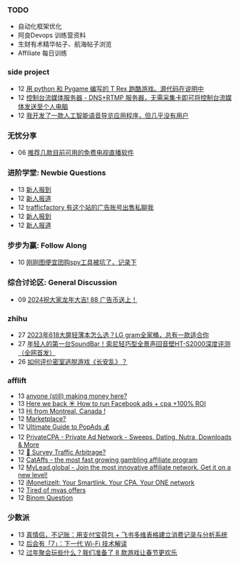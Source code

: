 ### TODO
-  自动化框架优化
-  阿良Devops 训练营资料
-  生财有术精华帖子、航海帖子浏览
-  Affiliate 每日训练

### side project
<!-- sideproject:START -->
-  12 [用 python 和 Pygame 编写的 T Rex 跑酷游戏。源代码在说明中](https://www.youtube.com/watch?v=pZySIXSelCA)
-  12 [控制台流媒体服务器 - DNS+RTMP 服务器，无需采集卡即可将控制台流媒体发送至个人电脑](https://github.com/Aioros/console-streaming-server)
-  12 [我开发了一款人工智能语音导览应用程序，但几乎没有用户](https://www.reddit.com/r/SideProject/comments/18gpp0e/ive_built_an_ai_audio_tour_app_but_have_almost_no/)<!-- sideproject:END -->


### 无忧分享
<!-- ruyo:START -->
-  06 [推荐几款目前可用的免费电视直播软件](https://51.ruyo.net/18608.html)<!-- ruyo:END -->

### 进阶学堂: Newbie Questions
<!-- advertcn1:START -->
-  13 [新人报到](https://www.advertcn.com/thread-113975-1-1.html)
-  12 [新人报道](https://www.advertcn.com/thread-113961-1-1.html)
-  12 [trafficfactory  有这个站的广告账号出售私聊我](https://www.advertcn.com/thread-113960-1-1.html)
-  12 [新人报到](https://www.advertcn.com/thread-113959-1-1.html)
-  12 [新人报道](https://www.advertcn.com/thread-113958-1-1.html)<!-- advertcn1:END -->

### 步步为赢: Follow Along
<!-- advertcn2:START -->
-  10 [刚刚图便宜团购spy工具被坑了，记录下](https://www.advertcn.com/thread-113954-1-1.html)<!-- advertcn2:END -->

### 综合讨论区: General Discussion
<!-- advertcn3:START -->
-  09 [2024祝大家龙年大吉! 88 广告币送上！](https://www.advertcn.com/thread-113950-1-1.html)<!-- advertcn3:END -->


### zhihu
<!-- zhihu:START -->
-  27 [2023年618大屏轻薄本怎么选？LG gram全家桶，总有一款适合你](http://zhuanlan.zhihu.com/p/632641888?utm_campaign=rss&utm_medium=rss&utm_source=rss&utm_content=title)
-  27 [年轻人的第一台SoundBar！索尼轻巧型全景声回音壁HT-S2000深度评测（全网首发）](http://zhuanlan.zhihu.com/p/630990296?utm_campaign=rss&utm_medium=rss&utm_source=rss&utm_content=title)
-  26 [如何评价密室逃脱游戏《长安乱》？](http://www.zhihu.com/question/563950552/answer/3045961312?utm_campaign=rss&utm_medium=rss&utm_source=rss&utm_content=title)<!-- zhihu:END -->

### afflift
<!-- afflift:START -->
-  13 [anyone &lpar;still&rpar; making money here?](https://afflift.com/f/threads/anyone-still-making-money-here.12621/)
-  13 [Here we back ☀️ How to run Facebook ads + cpa +100% ROI](https://afflift.com/f/threads/here-we-back-%E2%98%80%EF%B8%8F-how-to-run-facebook-ads-cpa-100-roi.12146/)
-  13 [Hi from Montreal, Canada !](https://afflift.com/f/threads/hi-from-montreal-canada.12498/)
-  12 [Marketplace?](https://afflift.com/f/threads/marketplace.12602/)
-  12 [Ultimate Guide to PopAds 💰](https://afflift.com/f/threads/ultimate-guide-to-popads-%F0%9F%92%B0.4382/)
-  12 [PrivateCPA - Private Ad Network - Sweeps, Dating, Nutra, Downloads &amp; More](https://afflift.com/f/threads/privatecpa-private-ad-network-sweeps-dating-nutra-downloads-more.4271/)
-  12 [🚦 Survey Traffic Arbitrage?](https://afflift.com/f/threads/%F0%9F%9A%A6-survey-traffic-arbitrage.12508/)
-  12 [CatAffs - the most fast growing gambling affiliate program](https://afflift.com/f/threads/cataffs-the-most-fast-growing-gambling-affiliate-program.12460/)
-  12 [MyLead.global - Join the most innovative affiliate network. Get it on a new level!](https://afflift.com/f/threads/mylead-global-join-the-most-innovative-affiliate-network-get-it-on-a-new-level.2151/)
-  12 [iMonetizeIt: Your Smartlink. Your CPA. Your ONE network](https://afflift.com/f/threads/imonetizeit-your-smartlink-your-cpa-your-one-network.3086/)
-  12 [Tired of mvas offers](https://afflift.com/f/threads/tired-of-mvas-offers.12622/)
-  12 [Binom Question](https://afflift.com/f/threads/binom-question.12623/)<!-- afflift:END -->

### 少数派
<!-- sspai:START -->
-  13 [真情侣，不记账：用支付宝荷包 + 飞书多维表格建立消费记录与分析系统](https://sspai.com/post/86274)
-  12 [后会有「7」：下一代 Wi-Fi 技术解读](https://sspai.com/prime/story/wifi-7-explained)
-  12 [过年聚会玩些什么？我们准备了 8 款游戏让春节更欢乐](https://sspai.com/post/86430)<!-- sspai:END -->
